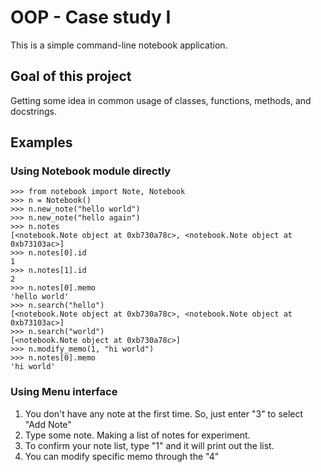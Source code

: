 # OOP - Case study I
This is a simple command-line notebook application. 

## Goal of this project
Getting some idea in common usage of classes, functions, methods, and docstrings.

## Examples
### Using Notebook module directly
    >>> from notebook import Note, Notebook
    >>> n = Notebook()
    >>> n.new_note("hello world")
    >>> n.new_note("hello again")
    >>> n.notes
    [<notebook.Note object at 0xb730a78c>, <notebook.Note object at
    0xb73103ac>]
    >>> n.notes[0].id
    1
    >>> n.notes[1].id
    2
    >>> n.notes[0].memo
    'hello world'
    >>> n.search("hello")
    [<notebook.Note object at 0xb730a78c>, <notebook.Note object at
    0xb73103ac>]
    >>> n.search("world")
    [<notebook.Note object at 0xb730a78c>]
    >>> n.modify_memo(1, "hi world")
    >>> n.notes[0].memo
    'hi world'
### Using Menu interface

1. You don't have any note at the first time. So, just enter "3" to select "Add Note"
2. Type some note. Making a list of notes for experiment.
3. To confirm your note list, type "1" and it will print out the list.
4. You can modify specific memo through the "4"